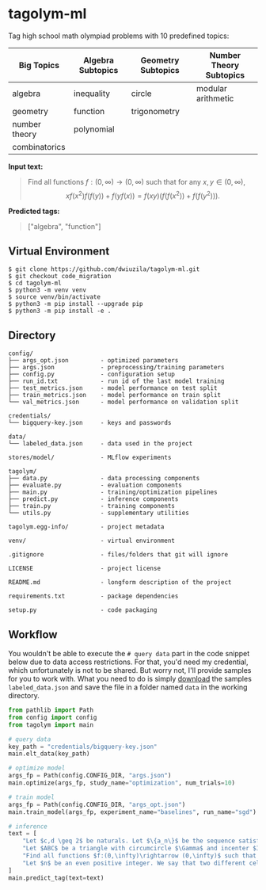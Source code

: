 # tagolym-ml
Tag high school math olympiad problems with 10 predefined topics:

| Big Topics         | Algebra Subtopics  | Geometry Subtopics | Number Theory Subtopics |
|--------------------|--------------------|--------------------|-------------------------|
| algebra            | inequality         | circle             | modular arithmetic      |
| geometry           | function           | trigonometry       |                         |
| number theory      | polynomial         |                    |                         |
| combinatorics      |                    |                    |                         |

**Input text:**
> Find all functions $f:(0,\infty)\rightarrow (0,\infty)$ such that for any $x,y\in (0,\infty)$, $$xf(x^2)f(f(y)) + f(yf(x)) = f(xy) \left(f(f(x^2)) + f(f(y^2))\right).$$

**Predicted tags:**
> ["algebra", "function"]

## Virtual Environment
```console
$ git clone https://github.com/dwiuzila/tagolym-ml.git
$ git checkout code_migration
$ cd tagolym-ml
$ python3 -m venv venv
$ source venv/bin/activate
$ python3 -m pip install --upgrade pip
$ python3 -m pip install -e .
```

## Directory
```
config/
├── args_opt.json         - optimized parameters
├── args.json             - preprocessing/training parameters
├── config.py             - configuration setup
├── run_id.txt            - run id of the last model training
├── test_metrics.json     - model performance on test split
├── train_metrics.json    - model performance on train split
└── val_metrics.json      - model performance on validation split

credentials/
└── bigquery-key.json     - keys and passwords

data/
└── labeled_data.json     - data used in the project

stores/model/             - MLflow experiments

tagolym/
├── data.py               - data processing components
├── evaluate.py           - evaluation components
├── main.py               - training/optimization pipelines
├── predict.py            - inference components
├── train.py              - training components
└── utils.py              - supplementary utilities

tagolym.egg-info/         - project metadata

venv/                     - virtual environment

.gitignore                - files/folders that git will ignore

LICENSE                   - project license

README.md                 - longform description of the project

requirements.txt          - package dependencies

setup.py                  - code packaging
```

## Workflow
You wouldn't be able to execute the `# query data` part in the code snippet below due to data access restrictions. For that, you'd need my credential, which unfortunately is not to be shared. But worry not, I'll provide samples for you to work with. What you need to do is simply [download](https://cloud.datapane.com/reports/dkjYg97/data-samples-for-tagolym-project/) the samples `labeled_data.json` and save the file in a folder named `data` in the working directory.

```python
from pathlib import Path
from config import config
from tagolym import main

# query data
key_path = "credentials/bigquery-key.json"
main.elt_data(key_path)

# optimize model
args_fp = Path(config.CONFIG_DIR, "args.json")
main.optimize(args_fp, study_name="optimization", num_trials=10)

# train model
args_fp = Path(config.CONFIG_DIR, "args_opt.json")
main.train_model(args_fp, experiment_name="baselines", run_name="sgd")

# inference
text = [
    "Let $c,d \geq 2$ be naturals. Let $\{a_n\}$ be the sequence satisfying $a_1 = c, a_{n+1} = a_n^d + c$ for $n = 1,2,\cdots$.Prove that for any $n \geq 2$, there exists a prime number $p$ such that $p|a_n$ and $p \not | a_i$ for $i = 1,2,\cdots n-1$.",
    "Let $ABC$ be a triangle with circumcircle $\Gamma$ and incenter $I$ and let $M$ be the midpoint of $\overline{BC}$. The points $D$, $E$, $F$ are selected on sides $\overline{BC}$, $\overline{CA}$, $\overline{AB}$ such that $\overline{ID} \perp \overline{BC}$, $\overline{IE}\perp \overline{AI}$, and $\overline{IF}\perp \overline{AI}$. Suppose that the circumcircle of $\triangle AEF$ intersects $\Gamma$ at a point $X$ other than $A$. Prove that lines $XD$ and $AM$ meet on $\Gamma$.",
    "Find all functions $f:(0,\infty)\rightarrow (0,\infty)$ such that for any $x,y\in (0,\infty)$, $$xf(x^2)f(f(y)) + f(yf(x)) = f(xy) \left(f(f(x^2)) + f(f(y^2))\right).$$",
    "Let $n$ be an even positive integer. We say that two different cells of a $n \times n$ board are [b]neighboring[/b] if they have a common side. Find the minimal number of cells on the $n \times n$ board that must be marked so that any cell (marked or not marked) has a marked neighboring cell."
]
main.predict_tag(text=text)
```